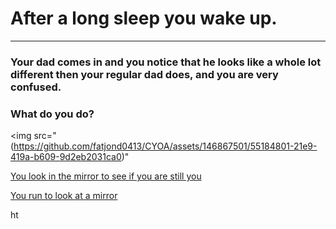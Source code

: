 # After a long sleep you wake up.
---

### Your dad comes in and you notice that he looks like a whole lot different then your regular dad does, and you are very confused.

### What do you do?


<img src="(https://github.com/fatjond0413/CYOA/assets/146867501/55184801-21e9-419a-b609-9d2eb2031ca0)"



[You look in the mirror to see if you are still you](you.md)

[You run to look at a mirror](alien.md)

ht
